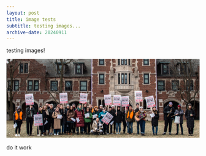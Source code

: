 ```yaml
---
layout: post
title: image tests
subtitle: testing images...
archive-date: 20240911
---
```

testing images!

![today we tested images](/assets/uploads/temp-front-picture.jpg "testing images")

do it work